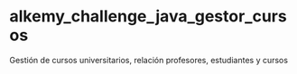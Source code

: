 # alkemy_challenge_java_gestor_cursos
Gestión de cursos universitarios, relación profesores, estudiantes y cursos

